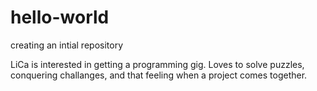# hello-world
creating an intial repository

LiCa is interested in getting a programming gig. 
Loves to solve puzzles, conquering challanges, and that feeling when a project comes together.
